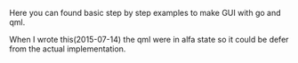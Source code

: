 Here you can found basic step by step examples to make GUI with go and qml.

When I wrote this(2015-07-14) the qml were in alfa state so it could be defer from the actual implementation.
